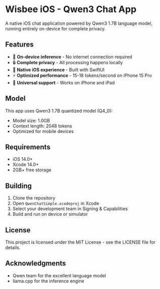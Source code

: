 # Wisbee iOS - Qwen3 Chat App

A native iOS chat application powered by Qwen3 1.7B language model, running entirely on-device for complete privacy.

## Features

- 🚀 **On-device inference** - No internet connection required
- 🔒 **Complete privacy** - All processing happens locally
- 💬 **Native iOS experience** - Built with SwiftUI
- ⚡ **Optimized performance** - 15-18 tokens/second on iPhone 15 Pro
- 📱 **Universal support** - Works on iPhone and iPad

## Model

This app uses Qwen3 1.7B quantized model (Q4_0):
- Model size: 1.0GB
- Context length: 2048 tokens
- Optimized for mobile devices

## Requirements

- iOS 14.0+
- Xcode 14.0+
- 2GB+ free storage

## Building

1. Clone the repository
2. Open `QwenChatSimple.xcodeproj` in Xcode
3. Select your development team in Signing & Capabilities
4. Build and run on device or simulator

## License

This project is licensed under the MIT License - see the LICENSE file for details.

## Acknowledgments

- Qwen team for the excellent language model
- llama.cpp for the inference engine